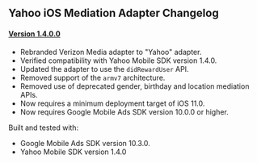## Yahoo iOS Mediation Adapter Changelog

#### [Version 1.4.0.0](https://dl.google.com/googleadmobadssdk/mediation/ios/yahoo/YahooAdapter-1.4.0.0.zip)
- Rebranded Verizon Media adapter to "Yahoo" adapter.
- Verified compatibility with Yahoo Mobile SDK version 1.4.0.
- Updated the adapter to use the `didRewardUser` API.
- Removed support of the `armv7` architecture.
- Removed use of deprecated gender, birthday and location mediation APIs.
- Now requires a minimum deployment target of iOS 11.0.
- Now requires Google Mobile Ads SDK version 10.0.0 or higher.

Built and tested with:
- Google Mobile Ads SDK version 10.3.0.
- Yahoo Mobile SDK version 1.4.0
